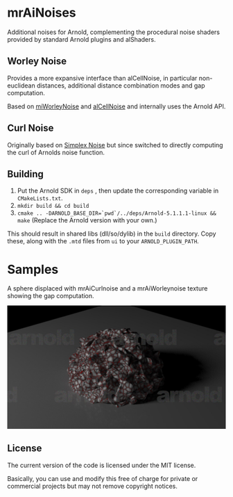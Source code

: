 # mrAiNoises
Additional noises for Arnold, complementing the procedural noise shaders provided by standard Arnold plugins and alShaders.

## Worley Noise
Provides a more expansive interface than alCellNoise, in particular non-euclidean distances, additional distance combination modes and gap computation.

Based on [miWorleyNoise](https://github.com/mruegenberg/miWorleyNoise) and [alCellNoise](http://anderslanglands.com/) and internally uses the Arnold API.

## Curl Noise
Originally based on [Simplex Noise](https://github.com/simongeilfus/SimplexNoise) but since switched to directly computing the curl of Arnolds noise function.

## Building
1. Put the Arnold SDK in `deps`
, then update the corresponding variable in `CMakeLists.txt`.
2. `mkdir build && cd build`
3. ``cmake .. -DARNOLD_BASE_DIR=`pwd`/../deps/Arnold-5.1.1.1-linux && make``
   (Replace the Arnold version with your own.)

This should result in shared libs (dll/so/dylib) in the `build` directory. Copy these, along with the `.mtd` files from `ui` to your `ARNOLD_PLUGIN_PATH`.

# Samples
A sphere displaced with mrAiCurlnoise and a mrAiWorleynoise texture showing the gap computation.

![sample](https://raw.githubusercontent.com/mruegenberg/mrAiNoises/master/samples/noises.jpg)

## License
The current version of the code is licensed under the MIT license.

Basically, you can use and modify this free of charge for private or commercial projects but may not remove copyright notices.

